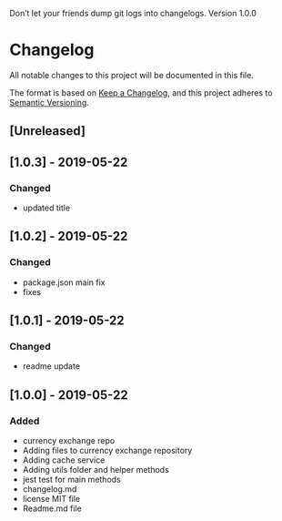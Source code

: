 Don’t let your friends dump git logs into changelogs.
Version 1.0.0

# Changelog
All notable changes to this project will be documented in this file.

The format is based on [Keep a Changelog](https://keepachangelog.com/en/1.0.0/),
and this project adheres to [Semantic Versioning](https://semver.org/spec/v2.0.0.html).

## [Unreleased]

## [1.0.3] - 2019-05-22
### Changed
- updated title

## [1.0.2] - 2019-05-22
### Changed
- package.json main fix
- fixes

## [1.0.1] - 2019-05-22
### Changed
- readme update

## [1.0.0] - 2019-05-22
### Added
- currency exchange repo
- Adding files to currency exchange repository 
- Adding cache service
- Adding utils folder and helper methods
- jest test for main methods
- changelog.md
- license MIT file
- Readme.md file

